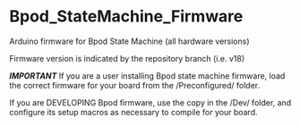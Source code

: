 # Bpod_StateMachine_Firmware

Arduino firmware for Bpod State Machine (all hardware versions)

Firmware version is indicated by the repository branch (i.e. v18)

***IMPORTANT***
If you are a user installing Bpod state machine firmware, load the correct firmware for your board from the /Preconfigured/ folder.

If you are DEVELOPING Bpod firmware, use the copy in the /Dev/ folder, and configure its setup macros as necessary to compile for your board.
